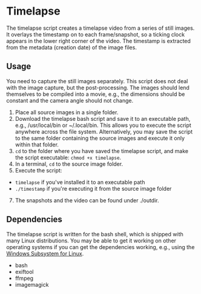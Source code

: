 # Timelapse

The timelapse script creates a timelapse video from a series of still images. It overlays the timestamp on to each frame/snapshot, so a ticking clock appears in the lower right corner of the video. The timestamp is extracted from the metadata (creation date) of the image files.

## Usage

You need to capture the still images separately. This script does not deal with the image capture, but the post-processing. The images should lend themselves to be compiled into a movie, e.g., the dimensions should be constant and the camera angle should not change.

1. Place all source images in a single folder.
2. Download the timelapse bash script and save it to an executable path, e.g., /usr/local/bin or ~/.local/bin. This allows you to execute the script anywhere across the file system. Alternatively, you may save the script to the same folder containing the source images and execute it only within that folder.
3. `cd` to the folder where you have saved the timelapse script, and make the script executable: `chmod +x timelapse`.
4. In a terminal, `cd` to the source image folder.
5. Execute the script:

  - `timelapse` if you've installed it to an executable path
  - `./timestamp` if you're executing it from the source image folder
     
7. The snapshots and the video can be found under ./outdir.

## Dependencies

The timelapse script is written for the bash shell, which is shipped with many Linux distributions. You may be able to get it working on other operating systems if you can get the dependencies working, e.g., using the [Windows Subsystem for Linux](https://www.howtogeek.com/249966/how-to-install-and-use-the-linux-bash-shell-on-windows-10/).

- bash
- exiftool
- ffmpeg
- imagemagick
